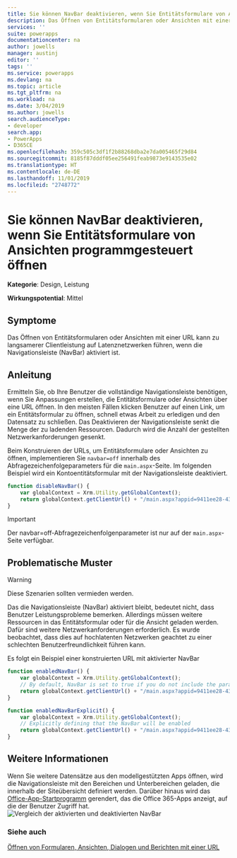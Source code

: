 ```yaml
---
title: Sie können NavBar deaktivieren, wenn Sie Entitätsformulare von Ansichten programmgesteuert öffnen | MicrosoftDocs
description: Das Öffnen von Entitätsformularen oder Ansichten mit einer URL kann zu langsamerer Clientleistung auf Latenznetzwerken führen, wenn die Navigationsleiste (NavBar) aktiviert ist.
services: ''
suite: powerapps
documentationcenter: na
author: jowells
manager: austinj
editor: ''
tags: ''
ms.service: powerapps
ms.devlang: na
ms.topic: article
ms.tgt_pltfrm: na
ms.workload: na
ms.date: 3/04/2019
ms.author: jowells
search.audienceType:
- developer
search.app:
- PowerApps
- D365CE
ms.openlocfilehash: 359c505c3df1f2b88268dba2e7da005465f29d84
ms.sourcegitcommit: 8185f87dddf05ee256491feab9873e9143535e02
ms.translationtype: HT
ms.contentlocale: de-DE
ms.lasthandoff: 11/01/2019
ms.locfileid: "2748772"
---
```

# <a name="consider-disabling-navbar-when-programmatically-opening-entity-forms-or-views"></a>Sie können NavBar deaktivieren, wenn Sie Entitätsformulare von Ansichten programmgesteuert öffnen

**Kategorie**: Design, Leistung

**Wirkungspotential**: Mittel

<a name='symptoms'></a>

## <a name="symptoms"></a>Symptome

Das Öffnen von Entitätsformularen oder Ansichten mit einer URL kann zu langsamerer Clientleistung auf Latenznetzwerken führen, wenn die Navigationsleiste (NavBar) aktiviert ist.

<a name='guidance'></a>

## <a name="guidance"></a>Anleitung

Ermitteln Sie, ob Ihre Benutzer die vollständige Navigationsleiste benötigen, wenn Sie Anpassungen erstellen, die Entitätsformulare oder Ansichten über eine URL öffnen. In den meisten Fällen klicken Benutzer auf einen Link, um ein Entitätsformular zu öffnen, schnell etwas Arbeit zu erledigen und den Datensatz zu schließen.  Das Deaktivieren der Navigationsleiste senkt die Menge der zu ladenden Ressourcen. Dadurch wird die Anzahl der gestellten Netzwerkanforderungen gesenkt.  

Beim Konstruieren der URLs, um Entitätsformulare oder Ansichten zu öffnen, implementieren Sie `navbar=off` innerhalb des Abfragezeichenfolgeparameters für die `main.aspx`-Seite. Im folgenden Beispiel wird ein Kontoentitätsformular mit der Navigationsleiste deaktiviert.

```JavaScript
function disableNavBar() {
    var globalContext = Xrm.Utility.getGlobalContext();
    return globalContext.getClientUrl() + "/main.aspx?appid=9411ee28-4310-e811-a839-000d3a33a7cb&etc=1&id={00000000-0000-0000-00AA-000010001004}&pagetype=entityrecord&navbar=off";
}
```

> [!IMPORTANT]
> Der navbar=off-Abfragezeichenfolgenparameter ist nur auf der `main.aspx`-Seite verfügbar. 

<a name='problem'></a>

## <a name="problematic-patterns"></a>Problematische Muster

> [!WARNING] 
> Diese Szenarien sollten vermieden werden. 

Das die Navigationsleiste (NavBar) aktiviert bleibt, bedeutet nicht, dass Benutzer Leistungsprobleme bemerken. Allerdings müssen weitere Ressourcen in das Entitätsformular oder für die Ansicht geladen werden. Dafür sind weitere Netzwerkanforderungen erforderlich.  Es wurde beobachtet, dass dies auf hochlatenten Netzwerken geachtet zu einer schlechten Benutzerfreundlichkeit führen kann.

Es folgt ein Beispiel einer konstruierten URL mit aktivierter NavBar

```JavaScript
function enabledNavBar() {
    var globalContext = Xrm.Utility.getGlobalContext();
    // By default, NavBar is set to true if you do not include the parameter in the query string:
    return globalContext.getClientUrl() + "/main.aspx?appid=9411ee28-4310-e811-a839-000d3a33a7cb&etc=1&id={00000000-0000-0000-00AA-000010001004}&pagetype=entityrecord";
}

function enabledNavBarExplicit() {
    var globalContext = Xrm.Utility.getGlobalContext();
    // Explicitly defining that the NavBar will be enabled
    return globalContext.getClientUrl() + "/main.aspx?appid=9411ee28-4310-e811-a839-000d3a33a7cb&etc=1&id={00000000-0000-0000-00AA-000010001004}&pagetype=entityrecord&navbar=on";
}
```

<a name='additional'></a>

## <a name="additional-information"></a>Weitere Informationen

Wenn Sie weitere Datensätze aus den modellgestützten Apps öffnen, wird die Navigationsleiste mit den Bereichen und Unterbereichen geladen, die innerhalb der Siteübersicht definiert werden.  Darüber hinaus wird das [Office-App-Startprogramm](https://support.office.com/article/Meet-the-Office-365-app-launcher-79f12104-6fed-442f-96a0-eb089a3f476a) gerendert, das die Office 365-Apps anzeigt, auf die der Benutzer Zugriff hat.<br/>
![Vergleich der aktivierten und deaktivierten NavBar](../media/navbar_comparison_enabled_disabled.png)

<a name='seealso'></a>

### <a name="see-also"></a>Siehe auch

[Öffnen von Formularen, Ansichten, Dialogen und Berichten mit einer URL](../../open-forms-views-dialogs-reports-url.md)

